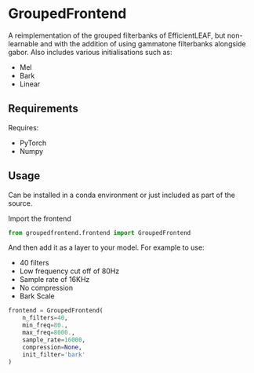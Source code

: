 # GroupedFrontend

A reimplementation of the grouped filterbanks of EfficientLEAF, but non-learnable and with the addition of using gammatone filterbanks alongside gabor.
Also includes various initialisations such as:
- Mel
- Bark
- Linear

## Requirements
Requires:
- PyTorch
- Numpy

## Usage
Can be installed in a conda environment or just included as part of the source.

Import the frontend

``` python
from groupedfrontend.frontend import GroupedFrontend
```

And then add it as a layer to your model. 
For example to use: 
- 40 filters
- Low frequency cut off of 80Hz
- Sample rate of 16KHz
- No compression
- Bark Scale

``` python
frontend = GroupedFrontend(
    n_filters=40,
    min_freq=80.,
    max_freq=8000.,
    sample_rate=16000,
    compression=None,
    init_filter='bark'
)
```


